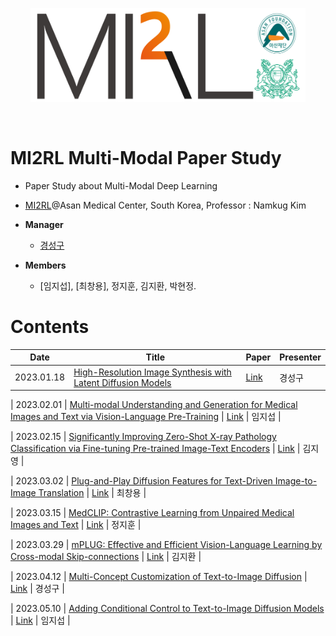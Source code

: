 <p align="center"><img src='./imgs/MI2RL_logo.png' width="440" height="150"></p>

<br>

# MI2RL Multi-Modal Paper Study

* Paper Study about Multi-Modal Deep Learning
* [MI2RL](https://www.mi2rl.co/)@Asan Medical Center, South Korea, Professor :  Namkug Kim

* **Manager**
  * [경성구](https://github.com/babbu3682)

* **Members**
  * [임지섭], [최창용], 정지훈, 김지환, 박현정.


# Contents

| Date       | Title                                                        | Paper   | Presenter       |
| ---------- | ------------------------------------------------------------ | ------- | --------------- |
| 2023.01.18 | [High-Resolution Image Synthesis with Latent Diffusion Models](https://github.com/babbu3682/Multi-Modal-Study/blob/master/pdf/Stable%20Diffusion.pdf) | [Link](https://arxiv.org/abs/2112.10752) | 경성구 |

| 2023.02.01 | [Multi-modal Understanding and Generation for Medical Images and Text via Vision-Language Pre-Training](https://github.com/babbu3682/Multi-Modal-Study/blob/master/pdf/Medvill.pdf) | [Link](https://arxiv.org/abs/2105.11333) | 임지섭 |

| 2023.02.15 | [Significantly Improving Zero-Shot X-ray Pathology Classification via Fine-tuning Pre-trained Image-Text Encoders](https://github.com/babbu3682/Multi-Modal-Study/blob/master/pdf/Significantly%20improving%20zero-shot%20X-ray%20pathology%20classification%20via%20fine-tuning%20pre-trained%20image-text%20encoders.pdf) | [Link](https://arxiv.org/abs/2212.07050) | 김지영 |

| 2023.03.02 | [Plug-and-Play Diffusion Features for Text-Driven Image-to-Image Translation](https://github.com/babbu3682/Multi-Modal-Study/blob/master/pdf/Plug-and-Play%20Diffusion%20Features%20for%20Text-Driven%20Image-to-Image%20Translation.pdf) | [Link](https://arxiv.org/abs/2211.12572) | 최창용 |

| 2023.03.15 | [MedCLIP: Contrastive Learning from Unpaired Medical Images and Text](https://github.com/babbu3682/Multi-Modal-Study/blob/master/pdf/MedCLIP.pdf) | [Link](https://arxiv.org/abs/2210.10163) | 정지훈 |

| 2023.03.29 | [mPLUG: Effective and Efficient Vision-Language Learning by Cross-modal Skip-connections](https://github.com/babbu3682/Multi-Modal-Study/blob/master/pdf/mPLUG.pdf) | [Link](https://arxiv.org/abs/2205.12005) | 김지환 |

| 2023.04.12 | [Multi-Concept Customization of Text-to-Image Diffusion](https://github.com/babbu3682/Multi-Modal-Study/blob/master/pdf/Multi-Concept%20Customization%20of%20Text-to-Image%20Diffusion.pdf) | [Link](https://arxiv.org/abs/2212.04488) | 경성구 |

| 2023.05.10 | [Adding Conditional Control to Text-to-Image Diffusion Models](https://github.com/babbu3682/Multi-Modal-Study/blob/master/pdf/ContolNet.pdf) | [Link](https://arxiv.org/abs/2302.05543) | 임지섭 |
